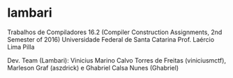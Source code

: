 # lambari
Trabalhos de Compiladores 16.2 
(Compiler Construction Assignments, 2nd Semester of 2016)
Universidade Federal de Santa Catarina
Prof. Laércio Lima Pilla

Dev. Team (Lambari): Vinicius Marino Calvo Torres de Freitas (viniciusmctf), Marleson Graf (aszdrick) e Ghabriel Calsa Nunes (Ghabriel)
